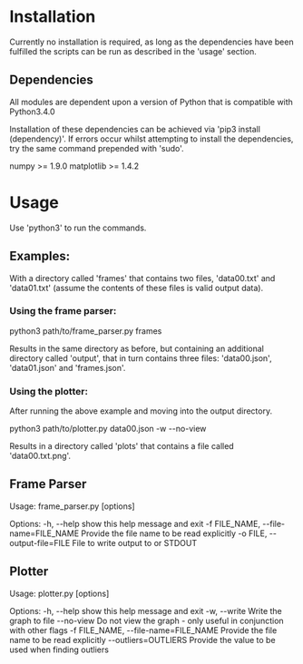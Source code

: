 # Installation
Currently no installation is required, as long as the dependencies
have been fulfilled the scripts can be run as described in the 'usage'
section.

## Dependencies

All modules are dependent upon a version of Python
that is compatible with Python3.4.0

Installation of these dependencies can be
achieved via 'pip3 install (dependency)'.
If errors occur whilst attempting to install
the dependencies, try the same command prepended
with 'sudo'.

numpy      >= 1.9.0
matplotlib >= 1.4.2

# Usage

Use 'python3' to run the commands.

## Examples:

With a directory called 'frames' that contains
two files, 'data00.txt' and 'data01.txt' (assume
the contents of these files is valid output data).

### Using the frame parser:

python3 path/to/frame_parser.py frames

Results in the same directory as before, but containing
an additional directory called 'output', that in turn contains
three files: 'data00.json', 'data01.json' and 'frames.json'.

### Using the plotter:

After running the above example and moving into the output directory.

python3 path/to/plotter.py data00.json -w --no-view

Results in a directory called 'plots' that contains a file called
'data00.txt.png'.

## Frame Parser

Usage: frame_parser.py [options]

Options:
  -h, --help            show this help message and exit
  -f FILE_NAME, --file-name=FILE_NAME
                        Provide the file name to be read explicitly
  -o FILE, --output-file=FILE
                        File to write output to or STDOUT

## Plotter
Usage: plotter.py [options]

Options:
  -h, --help            show this help message and exit
  -w, --write           Write the graph to file
  --no-view             Do not view the graph - only useful in conjunction
                        with other flags
  -f FILE_NAME, --file-name=FILE_NAME
                        Provide the file name to be read explicitly
  --outliers=OUTLIERS   Provide the value to be used when finding outliers
